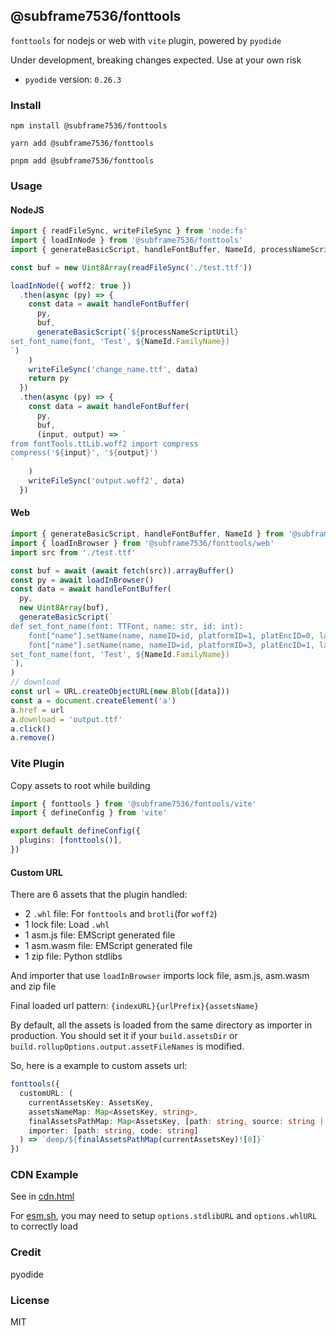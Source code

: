 ## @subframe7536/fonttools

`fonttools` for nodejs or web with `vite` plugin, powered by `pyodide`

Under development, breaking changes expected. Use at your own risk

- `pyodide` version: `0.26.3`

### Install

```shell
npm install @subframe7536/fonttools
```
```shell
yarn add @subframe7536/fonttools
```
```shell
pnpm add @subframe7536/fonttools
```

### Usage

#### NodeJS

```ts
import { readFileSync, writeFileSync } from 'node:fs'
import { loadInNode } from '@subframe7536/fonttools'
import { generateBasicScript, handleFontBuffer, NameId, processNameScriptUtil } from '@subframe7536/fonttools/utils'

const buf = new Uint8Array(readFileSync('./test.ttf'))

loadInNode({ woff2: true })
  .then(async (py) => {
    const data = await handleFontBuffer(
      py,
      buf,
      generateBasicScript(`${processNameScriptUtil}
set_font_name(font, 'Test', ${NameId.FamilyName})
`)
    )
    writeFileSync('change_name.ttf', data)
    return py
  })
  .then(async (py) => {
    const data = await handleFontBuffer(
      py,
      buf,
      (input, output) => `
from fontTools.ttLib.woff2 import compress
compress('${input}', '${output}')
`
    )
    writeFileSync('output.woff2', data)
  })
```

#### Web

```ts
import { generateBasicScript, handleFontBuffer, NameId } from '@subframe7536/fonttools/utils'
import { loadInBrowser } from '@subframe7536/fonttools/web'
import src from './test.ttf'

const buf = await (await fetch(src)).arrayBuffer()
const py = await loadInBrowser()
const data = await handleFontBuffer(
  py,
  new Uint8Array(buf),
  generateBasicScript(`
def set_font_name(font: TTFont, name: str, id: int):
    font["name"].setName(name, nameID=id, platformID=1, platEncID=0, langID=0x0)
    font["name"].setName(name, nameID=id, platformID=3, platEncID=1, langID=0x409)
set_font_name(font, 'Test', ${NameId.FamilyName})
`),
)
// download
const url = URL.createObjectURL(new Blob([data]))
const a = document.createElement('a')
a.href = url
a.download = 'output.ttf'
a.click()
a.remove()
```

### Vite Plugin

Copy assets to root while building

```ts
import { fonttools } from '@subframe7536/fontools/vite'
import { defineConfig } from 'vite'

export default defineConfig({
  plugins: [fonttools()],
})
```

#### Custom URL

There are 6 assets that the plugin handled:
- 2 `.whl` file: For `fonttools` and `brotli`(for `woff2`)
- 1 lock file: Load `.whl`
- 1 asm.js file: EMScript generated file
- 1 asm.wasm file: EMScript generated file
- 1 zip file: Python stdlibs

And importer that use `loadInBrowser` imports lock file, asm.js, asm.wasm and zip file

Final loaded url pattern: `{indexURL}{urlPrefix}{assetsName}`

By default, all the assets is loaded from the same directory as importer in production.
You should set it if your `build.assetsDir` or `build.rollupOptions.output.assetFileNames` is modified.

So, here is a example to custom assets url:

```ts
fonttools({
  customURL: (
    currentAssetsKey: AssetsKey,
    assetsNameMap: Map<AssetsKey, string>,
    finalAssetsPathMap: Map<AssetsKey, [path: string, source: string | Uint8Array]>,
    importer: [path: string, code: string]
  ) => `deep/${finalAssetsPathMap(currentAssetsKey)![0]}`
})
```

### CDN Example

See in [cdn.html](./cdn.html)

For [esm.sh](https://esm.sh), you may need to setup `options.stdlibURL` and `options.whlURL` to correctly load

### Credit

pyodide

### License

MIT
